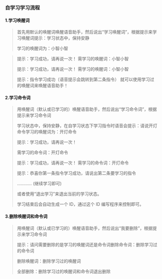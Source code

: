 ### 自学习学习流程<!-- {docsify-ignore} -->

 

#### 1.学习唤醒词

 

> 首先用默认的唤醒词唤醒语音助手，然后说出“学习唤醒词”，根据提示来学习唤醒词提示：学习状态中，保持安静
>
> 学习的唤醒词为：小智小智
>

 

> 提示：学习成功，请再说一次！ 需学习的唤醒词：小智小智
>
> 提示：学习成功，请再说一次！ 需学习的唤醒词：小智小智
>
> 提示：指令学习成功（语音提示会跳转到第二条指令） 就可以使用学习过的唤醒词来唤醒语音助手！
>

 

#### 2.学习命令词

 

> 用唤醒词（默认或已学习的）唤醒语音助手，然后说出“学习命令词”，根据提示来学习命令词
>
> 学习状态中，保持安静，在自学习状态下学习指令时语音会提示：请说开灯命令学习的唤醒词为：开灯命令
>
> 提示：学习成功，请再说一次！
>
> 需学习的命令词：开灯命令
>
> 提示：学习成功，请再说一次！ 需学习的命令词：开灯命令
>
> 提示：恭喜你第一条指令学习成功，请说出第二条要学习的指令
>
> ………… (继续学习即可)
>
> 或者使用“退出学习”来退出当前的学习状态。
>
> 学习结束后会自动生成一个 ID，通过这个 ID 编写程序来控制即可。
>

 

#### 3.删除唤醒词和命令词

 

> 用唤醒词（默认或已学习的）唤醒语音助手，然后说出“我要删除”，根据提示来学习命令词
>
> 提示：请问需要删除的是学习的唤醒词还是命令词删除命令词：删除学习过的命令词
>
> 删除唤醒词：删除学习过的唤醒词
>
> 全部删除：删除学习过的唤醒词和命令词退出删除
>

 

 